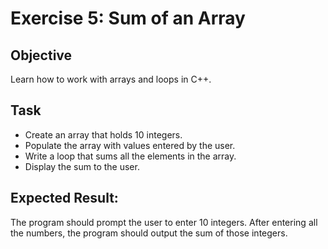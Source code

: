# Exercise 5: Sum of an Array
## Objective
Learn how to work with arrays and loops in C++.

## Task
 - Create an array that holds 10 integers.
 - Populate the array with values entered by the user.
 - Write a loop that sums all the elements in the array.
 - Display the sum to the user.

## Expected Result:
The program should prompt the user to enter 10 integers.
After entering all the numbers, the program should output the sum of those integers.